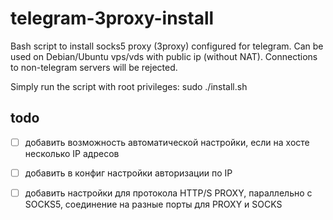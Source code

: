 # telegram-3proxy-install
Bash script to install socks5 proxy (3proxy) configured for telegram.
Can be used on Debian/Ubuntu vps/vds with public ip (without NAT). Connections to non-telegram servers will be rejected.

Simply run the script with root privileges:
sudo ./install.sh

## todo

- [ ] добавить возможность автоматической настройки, если на хосте несколько IP адресов  
- [ ] добавить в конфиг настройки авторизации по IP  
- [ ] добавить настройки для протокола HTTP/S PROXY, параллельно с SOCKS5, соединение на разные порты для PROXY и SOCKS

